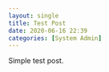 ```yaml
---
layout: single
title: Test Post
date: 2020-06-16 22:39
categories: [System Admin]
---
```


Simple test post. 